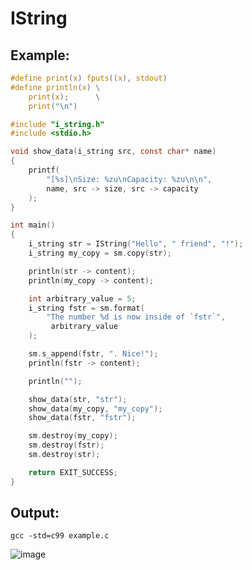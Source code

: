 # IString

## Example:

```c
#define print(x) fputs((x), stdout)
#define println(x) \
    print(x);      \
    print("\n")

#include "i_string.h"
#include <stdio.h>

void show_data(i_string src, const char* name)
{
    printf(
        "[%s]\nSize: %zu\nCapacity: %zu\n\n",
        name, src -> size, src -> capacity
    );
}

int main()
{
    i_string str = IString("Hello", " friend", "!");
    i_string my_copy = sm.copy(str);

    println(str -> content);
    println(my_copy -> content);

    int arbitrary_value = 5;
    i_string fstr = sm.format(
        "The number %d is now inside of `fstr`",
         arbitrary_value
    );

    sm.s_append(fstr, ". Nice!");
    println(fstr -> content);

    println("");

    show_data(str, "str");
    show_data(my_copy, "my_copy");
    show_data(fstr, "fstr");

    sm.destroy(my_copy);
    sm.destroy(fstr);
    sm.destroy(str);

    return EXIT_SUCCESS;
}
```
## Output:
`gcc -std=c99 example.c`

![image](https://user-images.githubusercontent.com/40130428/167308638-179d4c6a-da03-4fdf-9616-21059e0f70bd.png)
